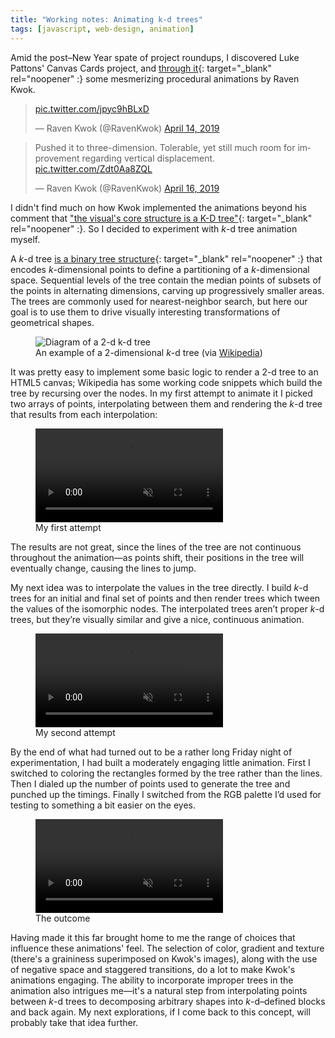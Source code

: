 ```yaml
---
title: "Working notes: Animating k-d trees"
tags: [javascript, web-design, animation]
---
```


Amid the post–New Year spate of project roundups, I discovered Luke Pattons' Canvas Cards project, and [through it](https://canvas-cards.glitch.me/#boxer-selector){: target="_blank" rel="noopener" :} some mesmerizing procedural animations by Raven Kwok.

<blockquote class="twitter-tweet"><p lang="und" dir="ltr"><a href="https://t.co/jpyc9hBLxD" target="_blank" rel="noopener">pic.twitter.com/jpyc9hBLxD</a></p>&mdash; Raven Kwok (@RavenKwok) <a href="https://twitter.com/RavenKwok/status/1117347303105294337?ref_src=twsrc%5Etfw" target="_blank" rel="noopener">April 14, 2019</a></blockquote>

<blockquote class="twitter-tweet" data-conversation="none"><p lang="en" dir="ltr">Pushed it to three-dimension. Tolerable, yet still much room for improvement regarding vertical displacement. <a href="https://t.co/Zdt0Aa8ZQL" target="_blank" rel="noopener">pic.twitter.com/Zdt0Aa8ZQL</a></p>&mdash; Raven Kwok (@RavenKwok) <a href="https://twitter.com/RavenKwok/status/1118036493623185409?ref_src=twsrc%5Etfw" target="_blank" rel="noopener">April 16, 2019</a></blockquote>

I didn't find much on how Kwok implemented the animations beyond his comment that ["the visual's core structure is a K-D tree"](https://twitter.com/RavenKwok/status/1118034980037283840){: target="_blank" rel="noopener" :}. So I decided to experiment with *k*-d tree animation myself.

A *k*-d tree [is a binary tree structure](https://en.wikipedia.org/wiki/K-d_tree){: target="_blank" rel="noopener" :} that encodes *k*-dimensional points to define a partitioning of a *k*-dimensional space. Sequential levels of the tree contain the median points of subsets of the points in alternating dimensions, carving up progressively smaller areas. The trees are commonly used for nearest-neighbor search, but here our goal is to use them to drive visually interesting transformations of geometrical shapes.

<figure>
  <img src="{{ page.assets_dir }}/posts/animating-kd-trees/Kdtree_2d.png"
       alt="Diagram of a 2-d k-d tree">
  <figcaption>
    An example of a 2-dimensional <i>k</i>-d tree (via <a href="https://commons.wikimedia.org/wiki/File:Kdtree_2d.svg" target="_blank" rel="noopener">Wikipedia</a>)
  </figcaption>
</figure>

It was pretty easy to implement some basic logic to render a 2-d tree to an HTML5 canvas; Wikipedia has some working code snippets which build the tree by recursing over the nodes. In my first attempt to animate it I picked two arrays of points, interpolating between them and rendering the *k*-d tree that results from each interpolation:

<figure>
  <video controls autoplay muted loop playsinline>
    <source src="{{ page.assets_dir }}/posts/animating-kd-trees/anim-first-try.webm" type="video/webm">
    <source src="{{ page.assets_dir }}/posts/animating-kd-trees/anim-first-try.mp4" type="video/mp4">
    Sorry, your browser doesn't support embedded videos.
  </video>
  <figcaption>
    My first attempt
  </figcaption>
</figure>

The results are not great, since the lines of the tree are not continuous throughout the animation—as points shift, their positions in the tree will eventually change, causing the lines to jump.

My next idea was to interpolate the values in the tree directly. I build *k*-d trees for an initial and final set of points and then render trees which tween the values of the isomorphic nodes. The interpolated trees aren’t proper *k*-d trees, but they’re visually similar and give a nice, continuous animation.

<figure>
  <video controls autoplay muted loop playsinline>
    <source src="{{ page.assets_dir }}/posts/animating-kd-trees/anim-second-try.webm" type="video/webm">
    <source src="{{ page.assets_dir }}/posts/animating-kd-trees/anim-second-try.mp4" type="video/mp4">
    Sorry, your browser doesn't support embedded videos.
  </video>
  <figcaption>
    My second attempt
  </figcaption>
</figure>

By the end of what had turned out to be a rather long Friday night of experimentation, I had built a moderately engaging little animation. First I switched to coloring the rectangles formed by the tree rather than the lines. Then I dialed up the number of points used to generate the tree and punched up the timings. Finally I switched from the RGB palette I’d used for testing to something a bit easier on the eyes.

<figure>
  <video controls autoplay muted loop playsinline>
    <source src="{{ page.assets_dir }}/posts/animating-kd-trees/anim-third-try.webm" type="video/webm">
    <source src="{{ page.assets_dir }}/posts/animating-kd-trees/anim-third-try.mp4" type="video/mp4">
    Sorry, your browser doesn't support embedded videos.
  </video>
  <figcaption>
    The outcome
  </figcaption>
</figure>

Having made it this far brought home to me the range of choices that influence these animations' feel. The selection of color, gradient and texture (there's a graininess superimposed on Kwok's images), along with the use of negative space and staggered transitions, do a lot to make Kwok's animations engaging. The ability to incorporate improper trees in the animation also intrigues me—it's a natural step from interpolating points between *k*-d trees to decomposing arbitrary shapes into *k*-d–defined blocks and back again. My next explorations, if I come back to this concept, will probably take that idea further.
